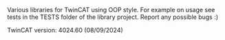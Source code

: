 Various libraries for TwinCAT using OOP style. For example on usage see tests in the TESTS folder of the library project. Report any possible bugs :) 

TwinCAT version: 4024.60 (08/09/2024)
